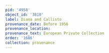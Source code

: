 ```yaml
---
pid: '4958'
object_id: '3810'
label: Diana and Callisto
provenance_date: Before 1956
provenance_location:
provenance_text: European Private Collection
order: '1686'
collection: provenance
---
```

